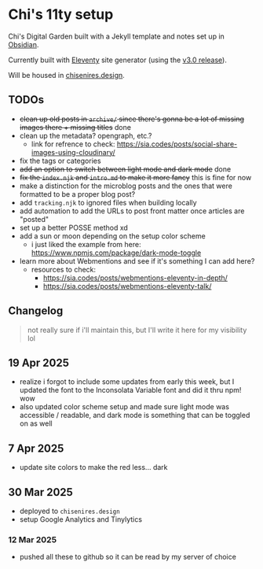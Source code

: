 # Chi's 11ty setup

Chi's Digital Garden built with a Jekyll template and notes set up in [Obsidian](https://obsidian.md).

Currently built with [Eleventy](https://www.11ty.dev/) site generator (using the [v3.0 release](https://github.com/11ty/eleventy/releases/tag/v3.0.0)).

Will be housed in [chisenires.design](https://chisenires.design).

## TODOs

- ~~clean up old posts in `archive/` since there's gonna be a lot of missing images there + missing titles~~ done
- clean up the metadata? opengraph, etc.?
  - link for refrence to check: https://sia.codes/posts/social-share-images-using-cloudinary/
- fix the tags or categories
- ~~add an option to switch between light mode and dark mode~~ done
- ~~fix the `index.njk` and `intro.md` to make it more fancy~~ this is fine for now
- make a distinction for the microblog posts and the ones that were formatted to be a proper blog post?
- add `tracking.njk` to ignored files when building locally
- add automation to add the URLs to post front matter once articles are "posted"
- set up a better POSSE method xd
- add a sun or moon depending on the setup color scheme
  - i just liked the example from here: https://www.npmjs.com/package/dark-mode-toggle
- learn more about Webmentions and see if it's something I can add here?
  - resources to check:
    - https://sia.codes/posts/webmentions-eleventy-in-depth/
    - https://sia.codes/posts/webmentions-eleventy-talk/

## Changelog

> not really sure if i'll maintain this, but I'll write it here for my visibility lol
## 19 Apr 2025
- realize i forgot to include some updates from early this week, but I updated the font to the Inconsolata Variable font and did it thru npm! wow
- also updated color scheme setup and made sure light mode was accessible / readable, and dark mode is something that can be toggled on as well

## 7 Apr 2025
- update site colors to make the red less... dark

## 30 Mar 2025
- deployed to `chisenires.design`
- setup Google Analytics and Tinylytics

### 12 Mar 2025
- pushed all these to github so it can be read by my server of choice